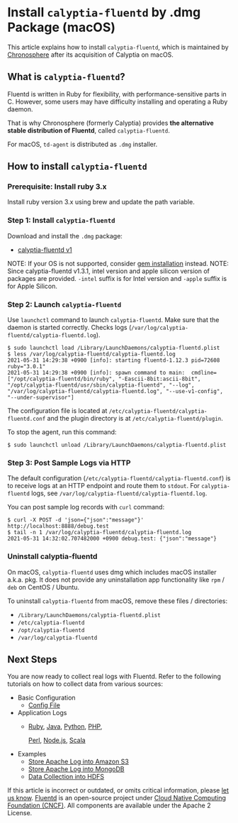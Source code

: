 # Install `calyptia-fluentd` by .dmg Package \(macOS\)

This article explains how to install `calyptia-fluentd`, which is maintained by [Chronosphere](https://chronosphere.io) after its acquisition of Calyptia on macOS.

## What is `calyptia-fluentd`?

Fluentd is written in Ruby for flexibility, with performance-sensitive parts in C. However, some users may have difficulty installing and operating a Ruby daemon.

That is why Chronosphere (formerly Calyptia) provides **the alternative stable distribution of Fluentd**, called `calyptia-fluentd`.

For macOS, `td-agent` is distributed as `.dmg` installer.

## How to install `calyptia-fluentd`

### Prerequisite: Install ruby 3.x

Install ruby version 3.x using brew and update the path variable.

### Step 1: Install `calyptia-fluentd`

Download and install the `.dmg` package:

* [calyptia-fluentd v1](https://calyptia-fluentd.s3.us-east-2.amazonaws.com/index.html?prefix=1/macos/)

NOTE: If your OS is not supported, consider [gem installation](install-by-gem.md) instead.
NOTE: Since calyptia-fluentd v1.3.1, intel version and apple silicon version of packages are provided.
`-intel` suffix is for Intel version and `-apple` suffix is for Apple Silicon.

### Step 2: Launch `calyptia-fluentd`

Use `launchctl` command to launch `calyptia-fluentd`. Make sure that the daemon is started correctly. Checks logs \(`/var/log/calyptia-fluentd/calyptia-fluentd.log`\).

```text
$ sudo launchctl load /Library/LaunchDaemons/calyptia-fluentd.plist
$ less /var/log/calyptia-fluentd/calyptia-fluentd.log
2021-05-31 14:29:38 +0900 [info]: starting fluentd-1.12.3 pid=72608 ruby="3.0.1"
2021-05-31 14:29:38 +0900 [info]: spawn command to main:  cmdline=["/opt/calyptia-fluentd/bin/ruby", "-Eascii-8bit:ascii-8bit", "/opt/calyptia-fluentd/usr/sbin/calyptia-fluentd", "--log", "/var/log/calyptia-fluentd/calyptia-fluentd.log", "--use-v1-config", "--under-supervisor"]
```

The configuration file is located at `/etc/calyptia-fluentd/calyptia-fluentd.conf` and the plugin directory is at `/etc/calyptia-fluentd/plugin`.

To stop the agent, run this command:

```text
$ sudo launchctl unload /Library/LaunchDaemons/calyptia-fluentd.plist
```

### Step 3: Post Sample Logs via HTTP

The default configuration \(`/etc/calyptia-fluentd/calyptia-fluentd.conf`\) is to receive logs at an HTTP endpoint and route them to `stdout`. For `calyptia-fluentd` logs, see `/var/log/calyptia-fluentd/calyptia-fluentd.log`.

You can post sample log records with `curl` command:

```text
$ curl -X POST -d 'json={"json":"message"}' http://localhost:8888/debug.test
$ tail -n 1 /var/log/calyptia-fluentd/calyptia-fluentd.log
2021-05-31 14:32:02.707482000 +0900 debug.test: {"json":"message"}
```

### Uninstall calyptia-fluentd

On macOS, `calyptia-fluentd` uses dmg which includes macOS installer a.k.a. pkg. It does not provide any uninstallation app functionality like `rpm` / `deb` on CentOS / Ubuntu.

To uninstall `calyptia-fluentd` from macOS, remove these files / directories:

* `/Library/LaunchDaemons/calyptia-fluentd.plist`
* `/etc/calyptia-fluentd`
* `/opt/calyptia-fluentd`
* `/var/log/calyptia-fluentd`

## Next Steps

You are now ready to collect real logs with Fluentd. Refer to the following tutorials on how to collect data from various sources:

* Basic Configuration
  * [Config File](../configuration/config-file.md)
* Application Logs
  * [Ruby](../language-bindings/ruby.md), [Java](../language-bindings/java.md), [Python](../language-bindings/python.md), [PHP](../language-bindings/php.md),

    [Perl](../language-bindings/perl.md), [Node.js](../language-bindings/nodejs.md), [Scala](../language-bindings/scala.md)
* Examples
  * [Store Apache Log into Amazon S3](../how-to-guides/apache-to-s3.md)
  * [Store Apache Log into MongoDB](../how-to-guides/apache-to-mongodb.md)
  * [Data Collection into HDFS](../how-to-guides/http-to-hdfs.md)

If this article is incorrect or outdated, or omits critical information, please [let us know](https://github.com/fluent/fluentd-docs-gitbook/issues?state=open). [Fluentd](http://www.fluentd.org/) is an open-source project under [Cloud Native Computing Foundation \(CNCF\)](https://cncf.io/). All components are available under the Apache 2 License.

